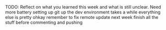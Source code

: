 TODO: Reflect on what you learned this week and what is still unclear.
Need more battery 
setting up git up the dev environment takes a while 
everything else is pretty ohkay 
remember to fix remote update next week 
finish all the stuff before commenting and pushing 